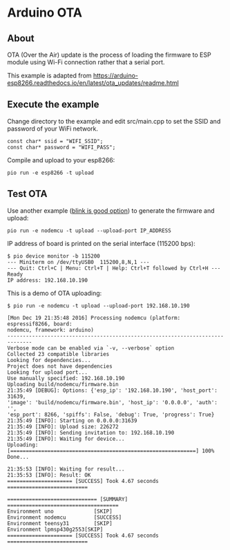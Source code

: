 
# Arduino OTA

## About

OTA (Over the Air) update is the process of loading the firmware to ESP module using Wi-Fi connection rather that a serial port.

This example is adapted from https://arduino-esp8266.readthedocs.io/en/latest/ota_updates/readme.html

## Execute the example

Change directory to the example and edit src/main.cpp to set the SSID and password of your WiFi network.

    const char* ssid = "WIFI_SSID";
    const char* password = "WIFI_PASS";

Compile and upload to your esp8266:

    pio run -e esp8266 -t upload

## Test OTA

Use another example ([blink is good option](https://github.com/platformio/platformio-examples/tree/develop/wiring-blink)) to generate the firmware and upload:

    pio run -e nodemcu -t upload --upload-port IP_ADDRESS

IP address of board is printed on the serial interface (115200 bps):

```
$ pio device monitor -b 115200
--- Miniterm on /dev/ttyUSB0  115200,8,N,1 ---
--- Quit: Ctrl+C | Menu: Ctrl+T | Help: Ctrl+T followed by Ctrl+H ---
Ready
IP address: 192.168.10.190
```

This is a demo of OTA uploading:

```
$ pio run -e nodemcu -t upload --upload-port 192.168.10.190

[Mon Dec 19 21:35:48 2016] Processing nodemcu (platform: espressif8266, board:
nodemcu, framework: arduino)
------------------------------------------------------------------------------
Verbose mode can be enabled via `-v, --verbose` option
Collected 23 compatible libraries
Looking for dependencies...
Project does not have dependencies
Looking for upload port...
Use manually specified: 192.168.10.190
Uploading build/nodemcu/firmware.bin
21:35:49 [DEBUG]: Options: {'esp_ip': '192.168.10.190', 'host_port': 31639,
'image': 'build/nodemcu/firmware.bin', 'host_ip': '0.0.0.0', 'auth': '',
'esp_port': 8266, 'spiffs': False, 'debug': True, 'progress': True}
21:35:49 [INFO]: Starting on 0.0.0.0:31639
21:35:49 [INFO]: Upload size: 226272
21:35:49 [INFO]: Sending invitation to: 192.168.10.190
21:35:49 [INFO]: Waiting for device...
Uploading: [============================================================] 100%
Done...

21:35:53 [INFO]: Waiting for result...
21:35:53 [INFO]: Result: OK
===================== [SUCCESS] Took 4.67 seconds ==========================

============================= [SUMMARY] ====================================
Environment uno          	[SKIP]
Environment nodemcu      	[SUCCESS]
Environment teensy31     	[SKIP]
Environment lpmsp430g2553[SKIP]
===================== [SUCCESS] Took 4.67 seconds ==========================
```



